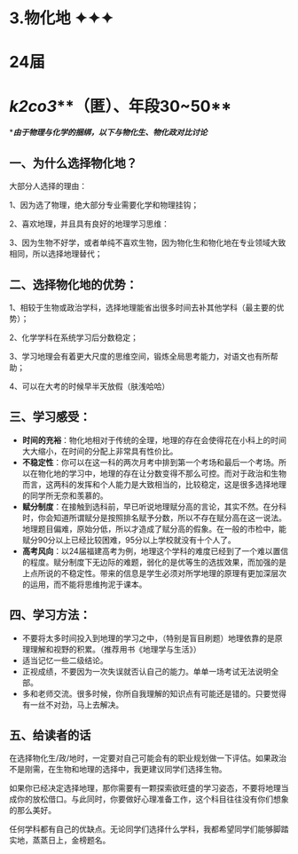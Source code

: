 # 3.物化地 ✦✦✦

# **24届**

# ***k2co3*****（匿）、年段30~50**

****由于物理与化学的捆绑，以下与物化生、物化政对比讨论***

## 一、为什么选择物化地？



  大部分人选择的理由：

  1、因为选了物理，绝大部分专业需要化学和物理挂钩；

  2、喜欢地理，并且具有良好的地理学习思维：

  3、因为生物不好学，或者单纯不喜欢生物，因为物化生和物化地在专业领域大致相同，所以选择地理替代；

 

## 二、选择物化地的优势：

  1、相较于生物或政治学科，选择地理能省出很多时间去补其他学科（最主要的优势）；

  2、化学学科在系统学习后分数稳定；

  3、学习地理会有着更大尺度的思维空间，锻炼全局思考能力，对语文也有所帮助；

  4、可以在大考的时候早半天放假（肤浅哈哈）

## 三、学习感受：

*   **时间的充裕**：物化地相对于传统的全理，地理的存在会使得花在小科上的时间大大缩小，在时间的分配上非常具有性价比。
*   **不稳定性**：你可以在这一科的两次月考中排到第一个考场和最后一个考场。所以在物化地的学习中，地理的存在让分数变得不那么可控。而对于政治和生物而言，这两科的发挥和个人能力是大致相当的，比较稳定，这是很多选择地理的同学所无奈和羡慕的。
*   **赋分制度**：在接触到选科前，早已听说地理赋分高的言论，其实不然。在分科时，你会知道所谓赋分是按照排名赋予分数，所以不存在赋分高在这一说法。地理题目偏难，原始分低，所以才造成了赋分高的假象。在一般的市检中，能赋分90分以上已经比较困难，95分以上学校就没有十个人了。
*   **高考风向**：以24届福建高考为例，地理这个学科的难度已经到了一个难以置信的程度。赋分制度下无边际的难题，弱化的是优等生的选拔效果，而加强的是上点所说的不稳定性。带来的信息是学生必须对所学地理的原理有更加深层次的运用，而不能将思维拘泥于课本。

## 四、学习方法：

*   不要将太多时间投入到地理的学习之中，（特别是盲目刷题）地理依靠的是原理理解和视野的积累。（推荐用书《地理学与生活》）
*   适当记忆一些二级结论。
*   正视成绩，不要因为一次失误就否认自己的能力。单单一场考试无法说明全部。
*   多和老师交流。很多时候，你所自我理解的知识点有可能还是错的。只要觉得有一丝不对劲，马上去解决。

  

## 五、给读者的话

  在选择物化生/政/地时，一定要对自己可能会有的职业规划做一下评估。如果政治不是刚需，在生物和地理的选择中，我更建议同学们选择生物。

  如果你已经决定选择地理，那你需要有一颗探索欲旺盛的学习姿态，不要将地理当成你的放松借口。与此同时，你要做好心理准备工作，这个科目往往没有你们想象的那么美好。

   任何学科都有自己的优缺点。无论同学们选择什么学科，我都希望同学们能够脚踏实地，蒸蒸日上，金榜题名。

